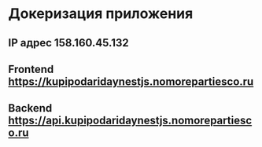 # Докеризация приложения

## IP адрес 158.160.45.132
## Frontend https://kupipodaridaynestjs.nomorepartiesco.ru
## Backend https://api.kupipodaridaynestjs.nomorepartiesco.ru
